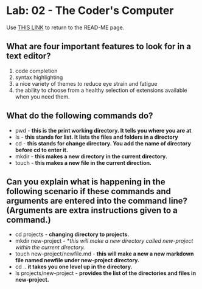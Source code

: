 # Lab: 02 - The Coder's Computer

Use [THIS LINK](https://c0d3cisco.github.io/reading-notes/) to return to the READ-ME page.

## What are four important features to look for in a text editor?

1. code completion
2. syntax highlighting
3. a nice variety of themes to reduce eye strain and fatigue
4. the ability to choose from a healthy selection of extensions available when you need them.

## What do the following commands do?

- pwd - **this is the print working directory. It tells you where you are at**
- ls - **this stands for list. It lists the files and folders in a directory**
- cd - **this stands for change directory. You add the name of directory before cd to enter it.**
- mkdir - **this makes a new directory in the current directory.**
- touch - **this makes a new file in the current direction.**

## Can you explain what is happening in the following scenario if these commands and arguments are entered into the command line? (Arguments are extra instructions given to a command.)

- cd projects - **changing directory to projects.**
- mkdir new-project - **this will make a new directory called new-project within the current directory.*
- touch new-project/newfile.md - **this will make a new a new markdown file named newfile under new-project directory.**
- cd .. **it takes you one level up in the directory.**
- ls projects/new-project - **provides the list of the directories and files in new-project.**

